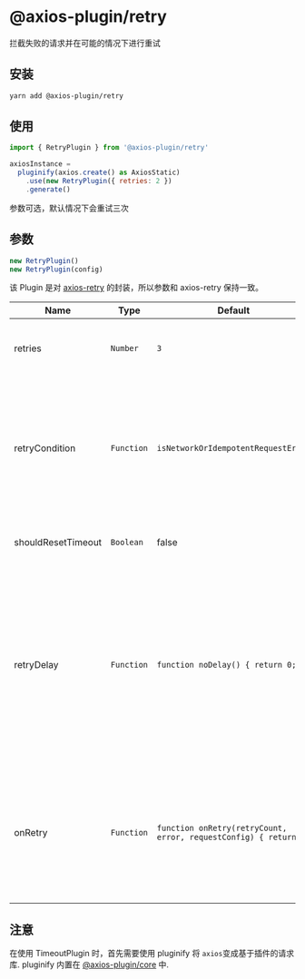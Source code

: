 # @axios-plugin/retry <Badge type="tip" text="^0.0.5" />

拦截失败的请求并在可能的情况下进行重试

## 安装
```bash
yarn add @axios-plugin/retry
```

## 使用
```js
import { RetryPlugin } from '@axios-plugin/retry'

axiosInstance = 
  pluginify(axios.create() as AxiosStatic)
    .use(new RetryPlugin({ retries: 2 })
    .generate()
```
参数可选，默认情况下会重试三次

## 参数
```js
new RetryPlugin()
new RetryPlugin(config)
```
该 Plugin 是对 [axios-retry](https://github.com/softonic/axios-retry) 的封装，所以参数和 axios-retry 保持一致。

| Name | Type | Default | Description |
| --- | --- | --- | --- |
| retries | `Number` | `3` | The number of times to retry before failing. 1 = One retry after first failure |
| retryCondition | `Function` | `isNetworkOrIdempotentRequestError` | A callback to further control if a request should be retried.  By default, it retries if it is a network error or a 5xx error on an idempotent request (GET, HEAD, OPTIONS, PUT or DELETE). |
| shouldResetTimeout | `Boolean` | false | Defines if the timeout should be reset between retries |
| retryDelay | `Function` | `function noDelay() { return 0; }` | A callback to further control the delay in milliseconds between retried requests. By default there is no delay between retries. Another option is exponentialDelay ([Exponential Backoff](https://developers.google.com/analytics/devguides/reporting/core/v3/errors#backoff)). The function is passed `retryCount` and `error`. |
| onRetry | `Function` | `function onRetry(retryCount, error, requestConfig) { return; }` | A callback to notify when a retry is about to occur. Useful for tracing. By default nothing will occur. The function is passed `retryCount`, `error`, and `requestConfig`. |

## 注意
在使用 TimeoutPlugin 时，首先需要使用 pluginify 将 `axios`变成基于插件的请求库.
pluginify 内置在 [@axios-plugin/core](https://www.npmjs.com/package/@axios-plugin/core) 中.